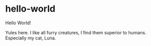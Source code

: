 # hello-world

Hello World!

Yules here. I like all furry creatures, I find them superior to humans. 
Especially my cat, Luna.
